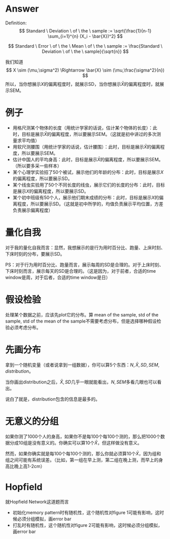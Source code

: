 # Answer

Definition:
$$
Standard \ Deviation \ of \ the \ sample := \sqrt{\frac{1}{n-1} \sum_{i=1}^{n} (X_i - \bar{X})^2}
$$

$$
Standard \ Error \ of \ the \ Mean \ of \ the \ sample := \frac{Standard \ Deviation \ of \ the \ sample}{\sqrt{n}}
$$



我们知道
$$
X \sim (\mu,\sigma^2) \Rightarrow \bar{X} \sim (\mu,\frac{\sigma^2}{n})
$$
所以，当你想展示$X$的偏离程度时，就展示SD，当你想展示$\bar{X}$的偏离程度时，就展示SEM。





# 例子

* 用格尺测某个物体的长度（用统计学家的话说，估计某个物体的长度）：此时，目标是展示$\bar{X}$的偏离程度，所以要展示SEM。（这就是初中讲过的多次测量求平均值）
* 用软尺测腰围（用统计学家的话说，估计腰围）：此时，目标是展示$\bar{X}$的偏离程度，所以要展示SEM。
* 估计中国人的平均身高：此时，目标是展示$\bar{X}$的偏离程度，所以要展示SEM。（所以要多采一些样本）
* 某个心理学实验招了50个被试，展示他们的年龄的分布：此时，目标是展示$X$的偏离程度，所以要展示SD。
* 某个线虫实验用了50个不同长度的线虫，展示它们的长度的分布：此时，目标是展示$X$的偏离程度，所以要展示SD。
* 某个初中班级有50个人，展示他们期末成绩的分布：此时，目标是展示$X$的偏离程度，所以要展示SD。（这就是初中所学的，均值负责展示平均位置，方差负责展示偏离程度）



# 量化自我

对于我的量化自我而言：显然，我想展示的是行为用时百分比、跑量、上床时刻、下床时刻的分布，要展示SD。

PS：对于行为用时百分比、跑量而言，展示每周的SD是合理的。对于上床时刻、下床时刻而言，展示每天的SD是合理的。（这是因为，对于前者，合适的time window是周，对于后者，合适的time window是日）



# 假设检验

处理某个数据之前，应该先plot它的分布。算 mean of the sample, std of the sample, std of the mean of the sample不需要考虑分布，但是选择哪种假设检验必须考虑分布。



# 先画分布

拿到一个随机变量（或者说拿到一组数据），你可以算5个东西：$N, \bar{X}, SD, SEM, distribution$。

当你画出distribution之后，$\bar{X}, SD$几乎一眼就能看出，$N,SEM$多看几眼也可以看出。

说白了就是，distribution包含的信息是最多的。



# 无意义的分组

如果你测了1000个人的身高，如果你不是每100个每100个测的，那么把1000个数据分成10组是没有意义的。你确实可以算10个$\bar{X}$，但这样做没有意义。

然而，如果你确实就是每100个每100个测的，那么你就必须算10个$\bar{X}$，因为组和组之间可能有系统误差。（比如，第一组在早上测，第二组在晚上测，而早上的身高比晚上高1-2cm）



# Hopfield

就Hopfield Network这道题而言

* 初始化memory pattern时有随机性，这个随机性对figure 1可能有影响，这时候必须分组模拟，画error bar
* 打乱时有随机性，这个随机性对figure 2可能有影响，这时候必须分组模拟，画error bar